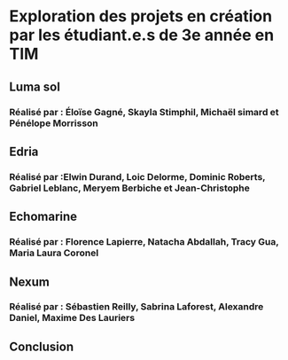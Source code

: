 <h1>Exploration des projets en création par les étudiant.e.s de 3e année en TIM</h1>

<h2>Luma sol</h2>
<h3>Réalisé par : Éloïse Gagné, Skayla Stimphil, Michaël simard et Pénélope Morrisson</h3>

<h2>Edria</h2>
<h3>Réalisé par :Elwin Durand, Loic Delorme, Dominic Roberts, Gabriel Leblanc, Meryem Berbiche et Jean-Christophe</h3>

<h2>Echomarine</h2>
<h3>Réalisé par : Florence Lapierre, Natacha Abdallah, Tracy Gua, Maria Laura Coronel</h3>

<h2>Nexum</h2>
<h3>Réalisé par : Sébastien Reilly, Sabrina Laforest, Alexandre Daniel, Maxime Des Lauriers</h3>

<h2>Conclusion</h2>
